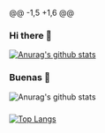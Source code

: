 @@ -1,5 +1,6 @@
### Hi there 👋
[![Anurag's github stats](https://github-readme-stats.vercel.app/api?username=AgusBertolin)](https://github.com/anuraghazra/github-readme-stats&theme=dark)
### Buenas 👋
![Anurag's github stats](https://github-readme-stats.vercel.app/api?username=AgusBertolin&show_icons=true)
###
[![Top Langs](https://github-readme-stats.vercel.app/api/top-langs/?username=AgusBertolin)](https://github.com/anuraghazra/github-readme-stats)

<!--
